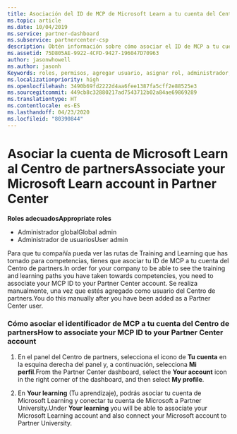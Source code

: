 ```yaml
---
title: Asociación del ID de MCP de Microsoft Learn a tu cuenta del Centro de partners | Centro de partners
ms.topic: article
ms.date: 10/04/2019
ms.service: partner-dashboard
ms.subservice: partnercenter-csp
description: Obtén información sobre cómo asociar el ID de MCP a tu cuenta del Centro de partners para que tu compañía pueda ver las rutas de Training and Learning que has tomado para competencias.
ms.assetid: 75D805AE-9922-4CFD-9427-196047D70963
author: jasonwhowell
ms.author: jasonh
Keywords: roles, permisos, agregar usuario, asignar rol, administrador, agente, ID de MCP, Microsoft Learn
ms.localizationpriority: high
ms.openlocfilehash: 3490b69fd2222d4aa6fee1387fa5cff2e88525e3
ms.sourcegitcommit: 449cb8c32880217ad7543712b02a84ae69869289
ms.translationtype: HT
ms.contentlocale: es-ES
ms.lasthandoff: 04/23/2020
ms.locfileid: "80390844"
---
```

# <a name="associate-your-microsoft-learn-account-in-partner-center"></a><span data-ttu-id="5e02f-104">Asociar la cuenta de Microsoft Learn al Centro de partners</span><span class="sxs-lookup"><span data-stu-id="5e02f-104">Associate your Microsoft Learn account in Partner Center</span></span>

<span data-ttu-id="5e02f-105">**Roles adecuados**</span><span class="sxs-lookup"><span data-stu-id="5e02f-105">**Appropriate roles**</span></span>
-   <span data-ttu-id="5e02f-106">Administrador global</span><span class="sxs-lookup"><span data-stu-id="5e02f-106">Global admin</span></span>
-   <span data-ttu-id="5e02f-107">Administrador de usuarios</span><span class="sxs-lookup"><span data-stu-id="5e02f-107">User admin</span></span>

<span data-ttu-id="5e02f-108">Para que tu compañía pueda ver las rutas de Training and Learning que has tomado para competencias, tienes que asociar tu ID de MCP a tu cuenta del Centro de partners.</span><span class="sxs-lookup"><span data-stu-id="5e02f-108">In order for your company to be able to see the training and learning paths you have taken towards competencies, you need to associate your MCP ID to your Partner Center account.</span></span> <span data-ttu-id="5e02f-109">Se realiza manualmente, una vez que estés agregado como usuario del Centro de partners.</span><span class="sxs-lookup"><span data-stu-id="5e02f-109">You do this manually after you have been added as a Partner Center user.</span></span>

### <a name="how-to-associate-your-mcp-id-to-your-partner-center-account"></a><span data-ttu-id="5e02f-110">Cómo asociar el identificador de MCP a tu cuenta del Centro de partners</span><span class="sxs-lookup"><span data-stu-id="5e02f-110">How to associate your MCP ID to your Partner Center account</span></span>

1. <span data-ttu-id="5e02f-111">En el panel del Centro de partners, selecciona el icono de **Tu cuenta** en la esquina derecha del panel y, a continuación, selecciona **Mi perfil**.</span><span class="sxs-lookup"><span data-stu-id="5e02f-111">From the Partner Center dashboard, select the **Your account** icon in the right corner of the dashboard, and then select **My profile**.</span></span>

2. <span data-ttu-id="5e02f-112">En **Your learning** (Tu aprendizaje), podrás asociar tu cuenta de Microsoft Learning y conectar tu cuenta de Microsoft a Partner University.</span><span class="sxs-lookup"><span data-stu-id="5e02f-112">Under **Your learning** you will be able to associate your Microsoft Learning account and also connect your Microsoft account to Partner University.</span></span>
